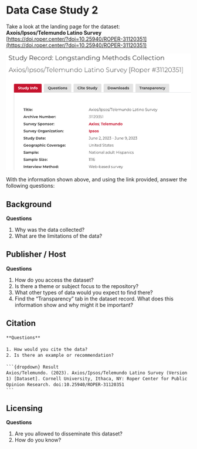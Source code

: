 # Data Case Study 2

Take a look at the landing page for the dataset:<br>
**Axois/Ipsos/Telemundo Latino Survey** <br>
[https://doi.roper.center/?doi=10.25940/ROPER-31120351](https://doi.roper.center/?doi=10.25940/ROPER-31120351)

![roper](./images/roper_latino_survey.png)

With the information shown above, and using the link provided, answer the following questions:

## Background

**Questions**

1. Why was the data collected?
2. What are the limitations of the data?

## Publisher / Host

**Questions**

1. How do you access the dataset? 
2. Is there a theme or subject focus to the repository?
3. What other types of data would you expect to find there?
4. Find the “Transparency” tab in the dataset record. What does this information show and why might it be important?

## Citation

````{card}
**Questions**

1. How would you cite the data?
2. Is there an example or recommendation?

```{dropdown} Result
Axios/Telemundo. (2023). Axios/Ipsos/Telemundo Latino Survey (Version 1) [Dataset]. Cornell University, Ithaca, NY: Roper Center for Public Opinion Research. doi:10.25940/ROPER-31120351
```
````

## Licensing

**Questions**

1. Are you allowed to disseminate this dataset?
2. How do you know?

```python

```
